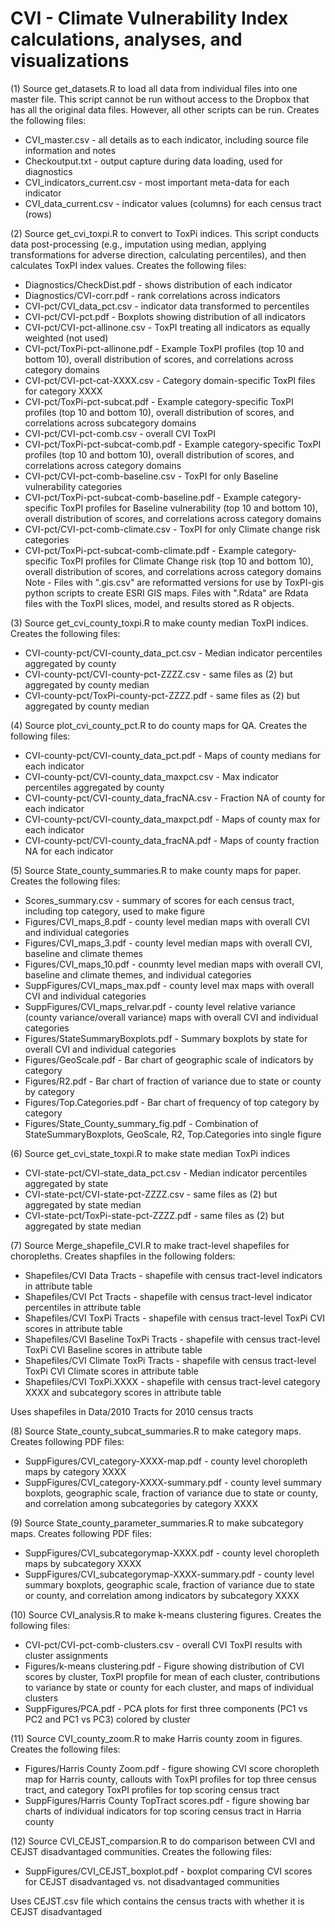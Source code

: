 # CVI - Climate Vulnerability Index calculations, analyses, and visualizations
 
(1) Source get_datasets.R to load all data from individual files into one master file. 
This script cannot be run without access to the Dropbox that has all the original data files. However, all other scripts can be run. Creates the following files:
- CVI_master.csv - all details as to each indicator, including source file information and notes
- Checkoutput.txt - output capture during data loading, used for diagnostics
- CVI_indicators_current.csv - most important meta-data for each indicator
- CVI_data_current.csv - indicator values (columns) for each census tract (rows)

(2) Source get_cvi_toxpi.R to convert to ToxPi indices.
This script conducts data post-processing (e.g., imputation using median, applying transformations for adverse direction, calculating percentiles), and then calculates ToxPI index values. Creates the following files:
- Diagnostics/CheckDist.pdf - shows distribution of each indicator
- Diagnostics/CVI-corr.pdf - rank correlations across indicators
- CVI-pct/CVI_data_pct.csv - indicator data transformed to percentiles
- CVI-pct/CVI-pct.pdf - Boxplots showing distribution of all indicators
- CVI-pct/CVI-pct-allinone.csv - ToxPI treating all indicators as equally weighted (not used)
- CVI-pct/ToxPi-pct-allinone.pdf - Example ToxPI profiles (top 10 and bottom 10), overall distribution of scores, and correlations across category domains
- CVI-pct/CVI-pct-cat-XXXX.csv - Category domain-specific ToxPI files for category XXXX
- CVI-pct/ToxPi-pct-subcat.pdf - Example category-specific ToxPI profiles (top 10 and bottom 10), overall distribution of scores, and correlations across subcategory domains
- CVI-pct/CVI-pct-comb.csv - overall CVI ToxPI
- CVI-pct/ToxPi-pct-subcat-comb.pdf - Example category-specific ToxPI profiles (top 10 and bottom 10), overall distribution of scores, and correlations across category domains
- CVI-pct/CVI-pct-comb-baseline.csv - ToxPI for only Baseline vulnerability categories
- CVI-pct/ToxPi-pct-subcat-comb-baseline.pdf - Example category-specific ToxPI profiles for Baseline vulnerability (top 10 and bottom 10), overall distribution of scores, and correlations across category domains
- CVI-pct/CVI-pct-comb-climate.csv - ToxPI for only Climate change risk categories
- CVI-pct/ToxPi-pct-subcat-comb-climate.pdf - Example category-specific ToxPI profiles for Climate Change risk (top 10 and bottom 10), overall distribution of scores, and correlations across category domains
Note - Files with ".gis.csv" are reformatted versions for use by ToxPI-gis python scripts to create ESRI GIS maps. Files with ".Rdata" are Rdata files with the ToxPI slices, model, and results stored as R objects.

(3) Source get_cvi_county_toxpi.R to make county median ToxPI indices. Creates the following files:
- CVI-county-pct/CVI-county_data_pct.csv - Median indicator percentiles aggregated by county
- CVI-county-pct/CVI-county-pct-ZZZZ.csv - same files as (2) but aggregated by county median
- CVI-county-pct/ToxPi-county-pct-ZZZZ.pdf - same files as (2) but aggregated by county median

(4) Source plot_cvi_county_pct.R to do county maps for QA. Creates the following files:
- CVI-county-pct/CVI-county_data_pct.pdf - Maps of county medians for each indicator
- CVI-county-pct/CVI-county_data_maxpct.csv - Max indicator percentiles aggregated by county
- CVI-county-pct/CVI-county_data_fracNA.csv - Fraction NA of county for each indicator
- CVI-county-pct/CVI-county_data_maxpct.pdf - Maps of county max for each indicator
- CVI-county-pct/CVI-county_data_fracNA.pdf - Maps of county fraction NA for each indicator

(5) Source State_county_summaries.R to make county maps for paper. Creates the following files:

- Scores_summary.csv - summary of scores for each census tract, including top category, used to make figure
- Figures/CVI_maps_8.pdf - county level median maps with overall CVI and individual categories
- Figures/CVI_maps_3.pdf - county level median maps with overall CVI, baseline and climate themes
- Figures/CVI_maps_10.pdf - counmty level median maps with overall CVI, baseline and climate themes, and individual categories
- SuppFigures/CVI_maps_max.pdf - county level max maps with overall CVI and individual categories
- SuppFigures/CVI_maps_relvar.pdf - county level relative variance (county variance/overall variance) maps with overall CVI and individual categories
- Figures/StateSummaryBoxplots.pdf - Summary boxplots by state for overall CVI and individual categories
- Figures/GeoScale.pdf - Bar chart of geographic scale of indicators by category
- Figures/R2.pdf - Bar chart of fraction of variance due to state or county by category
- Figures/Top.Categories.pdf - Bar chart of frequency of top category by category
- Figures/State_County_summary_fig.pdf - Combination of StateSummaryBoxplots, GeoScale, R2, Top.Categories into single figure

(6) Source get_cvi_state_toxpi.R to make state median ToxPi indices

- CVI-state-pct/CVI-state_data_pct.csv - Median indicator percentiles aggregated by state
- CVI-state-pct/CVI-state-pct-ZZZZ.csv - same files as (2) but aggregated by state median
- CVI-state-pct/ToxPi-state-pct-ZZZZ.pdf - same files as (2) but aggregated by state median

(7) Source Merge_shapefile_CVI.R to make tract-level shapefiles for choropleths. Creates shapfiles in the following folders:
- Shapefiles/CVI Data Tracts - shapefile with census tract-level indicators in attribute table
- Shapefiles/CVI Pct Tracts - shapefile with census tract-level indicator percentiles in attribute table
- Shapefiles/CVI ToxPi Tracts - shapefile with census tract-level ToxPi CVI scores in attribute table
- Shapefiles/CVI Baseline ToxPi Tracts - shapefile with census tract-level ToxPi CVI Baseline scores in attribute table
- Shapefiles/CVI Climate ToxPi Tracts - shapefile with census tract-level ToxPi CVI Climate scores in attribute table
- Shapefiles/CVI ToxPi.XXXX - shapefile with census tract-level category XXXX and subcategory scores in attribute table

Uses shapefiles in Data/2010 Tracts for 2010 census tracts

(8) Source State_county_subcat_summaries.R to make category maps. Creates following PDF files:
- SuppFigures/CVI_category-XXXX-map.pdf - county level choropleth maps by category XXXX
- SuppFigures/CVI_category-XXXX-summary.pdf - county level summary boxplots, geographic scale, fraction of variance due to state or county, and correlation among subcategories by category XXXX

(9) Source State_county_parameter_summaries.R to make subcategory maps. Creates following PDF files:
- SuppFigures/CVI_subcategorymap-XXXX.pdf - county level choropleth maps by subcategory XXXX
- SuppFigures/CVI_subcategorymap-XXXX-summary.pdf - county level summary boxplots, geographic scale, fraction of variance due to state or county, and correlation among indicators by subcategory XXXX

(10) Source CVI_analysis.R to make k-means clustering figures. Creates the following files:
- CVI-pct/CVI-pct-comb-clusters.csv - overall CVI ToxPI results with cluster assignments
- Figures/k-means clustering.pdf - Figure showing distribution of CVI scores by cluster, ToxPI propfile for mean of each cluster, contributions to variance by state or county for each cluster, and maps of individual clusters
- SuppFigures/PCA.pdf - PCA plots for first three components (PC1 vs PC2 and PC1 vs PC3) colored by cluster

(11) Source CVI_county_zoom.R to make Harris county zoom in figures. Creates the following files:
- Figures/Harris County Zoom.pdf - figure showing CVI score choropleth map for Harris county, callouts with ToxPI profiles for top three census tract, and category ToxPI profiles for top scoring census tract
- SuppFigures/Harris County TopTract scores.pdf - figure showing bar charts of individual indicators for top scoring census tract in Harria county

(12) Source CVI_CEJST_comparsion.R to do comparison between CVI and CEJST disadvantaged communities. Creates the following files:
- SuppFigures/CVI_CEJST_boxplot.pdf - boxplot comparing CVI scores for CEJST disadvantaged vs. not disadvantaged communities

Uses CEJST.csv file which contains the census tracts with whether it is CEJST disadvantaged 
